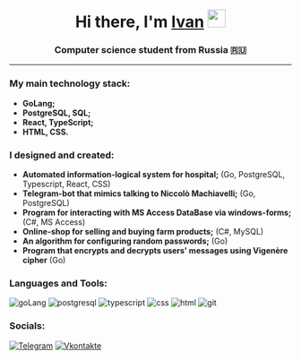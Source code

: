 <h1 align="center">Hi there, I'm <a href="https://t.me/notorious_kurochka">Ivan</a>
<img src="https://github.com/blackcater/blackcater/raw/main/images/Hi.gif" height="32"/></h1>
<h3 align="center">Computer science student from Russia 🇷🇺</h3>

---

### My main technology stack:

* **GoLang;**
* **PostgreSQL, SQL;**
* **React, TypeScript;**
* **HTML, CSS.**

### I designed and created:

* **Automated information-logical system for hospital;** (Go, PostgreSQL, Typescript, React, CSS)
* **Telegram-bot that mimics talking to Niccolò Machiavelli;** (Go, PostgreSQL)
* **Program for interacting with MS Access DataBase via windows-forms;** (C#, MS Access)
* **Online-shop for selling and buying farm products;** (C#, MySQL)
* **An algorithm for configuring random passwords;** (Go)
* **Program that encrypts and decrypts users' messages using Vigenère cipher** (Go)

### Languages and Tools:

![goLang](https://img.shields.io/badge/Go-00ADD8?style=for-the-badge&logo=go&logoColor=white) ![postgresql](https://img.shields.io/badge/PostgreSQL-316192?style=for-the-badge&logo=postgresql&logoColor=white) ![typescript](https://img.shields.io/badge/TypeScript-007ACC?style=for-the-badge&logo=typescript&logoColor=white) ![css](https://img.shields.io/badge/CSS3-1572B6?style=for-the-badge&logo=css3&logoColor=white) ![html](https://img.shields.io/badge/HTML5-E34F26?style=for-the-badge&logo=html5&logoColor=white) ![git](https://img.shields.io/badge/GIT-E44C30?style=for-the-badge&logo=git&logoColor=white)

### Socials:

[![Telegram](https://img.shields.io/badge/-Telegram-090909?style=for-the-badge&logo=telegram&logoColor=27A0D9)](https://t.me/notorious_kurochka) [![Vkontakte](https://img.shields.io/badge/-Vkontakte-090909?style=for-the-badge&logo=Vk&logoColor=4F7DB3)](https://vk.com/notoriousivan)


<!--
**Kur04ka/Kur04ka** is a ✨ _special_ ✨ repository because its `README.md` (this file) appears on your GitHub profile.

Here are some ideas to get you started:

- 🔭 I’m currently working on ...
- 🌱 I’m currently learning ...
- 👯 I’m looking to collaborate on ...
- 🤔 I’m looking for help with ...
- 💬 Ask me about ...
- 📫 How to reach me: ...
- 😄 Pronouns: ...
- ⚡ Fun fact: ...
-->
